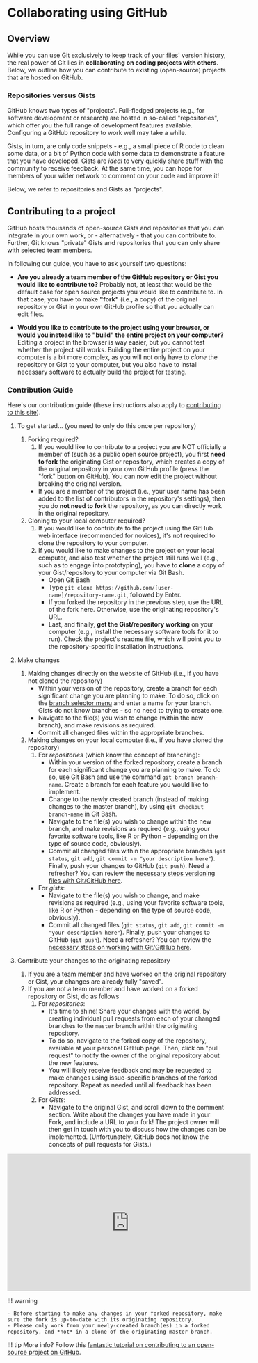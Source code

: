 # Collaborating using GitHub

## Overview

While you can use Git exclusively to keep track of your files' version history,
the real power of Git lies in **collaborating on coding projects with others**. Below, we outline how you can contribute to existing (open-source) projects that are hosted on GitHub.

### Repositories versus Gists

GitHub knows two types of "projects". Full-fledged projects (e.g., for software
development or research) are hosted in so-called "repositories", which offer you
the full range of development features available. Configuring a GitHub repository
to work well may take a while.

Gists, in turn, are only code snippets - e.g., a small piece of R code to
clean some data, or a bit of Python code with some data to demonstrate a feature
that you have developed. Gists are *ideal* to very quickly share stuff with
the community to receive feedback. At the same time, you can hope for members of
your wider network to comment on your code and improve it!

Below, we refer to repositories and Gists as "projects".

## Contributing to a project

GitHub hosts thousands of open-source Gists and repositories that you can
integrate in your own work, or - alternatively - that you can contribute to. Further,
Git knows "private" Gists and repositories that you can only share with selected
team members.

In following our guide, you have to ask yourself two questions:

- **Are you already a team member of the GitHub repository or Gist you would
like to contribute to?** Probably not, at least that would be the default case for open source projects you
    would like to contribute to. In that case, you have to make **"fork"** (i.e., a copy) of the
    original repository or Gist in your own GitHub profile so that you actually
    can edit files.

- **Would you like to contribute to the project using your browser, or would you instead
like to "build" the entire project on your computer?** Editing a project in the browser is way easier, but you cannot test whether
    the project still works. Building the entire project on your computer is a bit more complex, as you
    will not only have to *clone* the repository or Gist to your computer,
    but you also have to install necessary software to actually build the project
    for testing.

### Contribution Guide

Here's our contribution guide (these instructions
    also apply to [contributing to this site](https://github.com/tilburgsciencehub/tilburg-science-hub/blob/tilburg-update/README.md)).

1. To get started... (you need to only do this once per repository)
    1. Forking required?
        1. If you would like to contribute to a project you are NOT officially a member of (such as a public open source project), you first **need to fork** the originating Gist or repository, which creates a copy of the original repository in your own GitHub profile (press the "fork" button on GitHub). You can now edit the project without breaking the original version.
        - If you are a member of the project (i.e., your user name has been added to the list of contributors in the repository's settings), then you do **not need to fork** the repository, as you can directly work in the original repository.
    2. Cloning to your local computer required?
        1. If you would like to contribute to the project using the GitHub web interface (recommended for novices), it's not required to clone the repository to your computer.
        2. If you would like to make changes to the project on your local computer, and also test whether the project still runs well (e.g., such as to engage into prototyping), you have to **clone** a copy of your Gist/repository to your computer via Git Bash.
            - Open Git Bash
            - Type `git clone https://github.com/[user-name]/repository-name.git`, followed by Enter.
            - If you forked the repository in the previous step, use the URL of the fork here. Otherwise, use the originating repository's URL.
            - Last, and finally, **get the Gist/repository working** on your computer (e.g., install the necessary software tools for it to run). Check the project's readme file, which will point you to the repository-specific installation instructions.

2. Make changes
    1. Making changes directly on the website of GitHub (i.e., if you have not cloned the repository)
        - Within your version of the repository, create a branch for each significant change you are planning to make. To do so, click on the [branch selector menu](https://help.github.com/en/github/collaborating-with-issues-and-pull-requests/creating-and-deleting-branches-within-your-repository) and enter a name for your branch. Gists do not know branches - so no need to trying to create one.
        - Navigate to the file(s) you wish to change (within the new branch), and make revisions as required.
        - Commit all changed files within the appropriate branches.
    2. Making changes on your local computer (i.e., if you have cloned the repository)
        1. For *repositories* (which know the concept of branching):
            - Within your version of the forked repository, create a branch for each significant change you are planning to make. To do so, use Git Bash and use the command `git branch branch-name`. Create a branch for each feature you would like to implement.
            - Change to the newly created branch (instead of making changes to the master branch), by using `git checkout branch-name` in Git Bash.
            - Navigate to the file(s) you wish to change within the new branch, and make revisions as required (e.g., using your favorite software tools, like R or Python - depending on the type of source code, obviously).
            - Commit all changed files within the appropriate branches (`git status`, `git add`, `git commit -m "your description here"`). Finally, push your changes to GitHub (`git push`). Need a refresher? You can review the [necessary steps versioning files with Git/GitHub here](versioning.md).
        - For *gists*:
            - Navigate to the file(s) you wish to change, and make revisions as required (e.g., using your favorite software tools, like R or Python - depending on the type of source code, obviously).
            - Commit all changed files (`git status`, `git add`, `git commit -m "your description here"`). Finally, push your changes to GitHub (`git push`). Need a refresher? You can review the [necessary steps on working with Git/GitHub here](versioning.md).

3. Contribute your changes to the originating repository
    1. If you are a team member and have worked on the original repository or Gist, your changes
    are already fully "saved".
    2. If you are not a team member and have worked on a forked repository or Gist, do as follows
        1. For *repositories*:
            - It's time to shine! Share your changes with the world, by creating individual pull requests from each of your changed branches to the `master` branch within the originating repository.
            - To do so, navigate to the forked copy of the repository, available at your personal GitHub page. Then, click on "pull request" to notify the owner of the original repository about the new features.
            - You will likely receive feedback and may be requested to make changes using issue-specific branches of the forked repository. Repeat as needed until all feedback has been addressed.
        2. For *Gists*:
            - Navigate to the original Gist, and scroll down to the comment section. Write about the changes you have made in your Fork, and include a URL to your fork! The project owner will then get in touch with you to discuss how the changes can be implemented. (Unfortunately, GitHub does not know the concepts of pull requests for Gists.)


<iframe width="560" height="315" src="https://www.youtube.com/embed/pOhl932vbTI" frameborder="0" allow="accelerometer; autoplay; encrypted-media; gyroscope; picture-in-picture" allowfullscreen></iframe>

!!! warning

    - Before starting to make any changes in your forked repository, make sure the fork is up-to-date with its originating repository.
    - Please only work from your newly-created branch(es) in a forked repository, and *not* in a clone of the originating master branch.

!!! tip
    More info? Follow this [fantastic tutorial on contributing to an open-source project on GitHub](https://akrabat.com/the-beginners-guide-to-contributing-to-a-github-project/).
